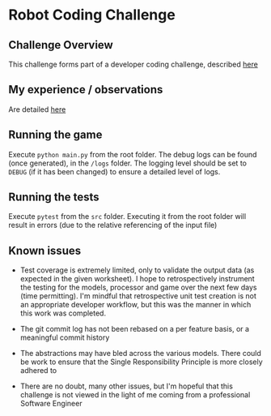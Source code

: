 # Robot Coding Challenge

## Challenge Overview 
This challenge forms part of a developer coding challenge, described [here](/instructions.md)

## My experience / observations 
Are detailed [here](/observations.md)

## Running the game 
Execute `python main.py` from the root folder. The debug logs can be found (once generated), in the `/logs` folder. The logging level should be set to `DEBUG` (if it has been changed) to ensure a detailed level of logs.

## Running the tests 
Execute `pytest` from the `src` folder. Executing it from the root folder will result in errors (due to the relative referencing of the input file)

## Known issues 
- Test coverage is extremely limited, only to validate the output data (as expected in the given worksheet). I hope to retrospectively instrument the testing for the models, processor and game over the next few days (time permitting). I'm mindful that retrospective unit test creation is not an appropriate developer workflow, but this was the manner in which this work was completed. 

- The git commit log has not been rebased on a per feature basis, or a meaningful commit history

- The abstractions may have bled across the various models. There could be work to ensure that the Single Responsibility Principle is more closely adhered to 

- There are no doubt, many other issues, but I'm hopeful that this challenge is not viewed in the light of me coming from a professional Software Engineer